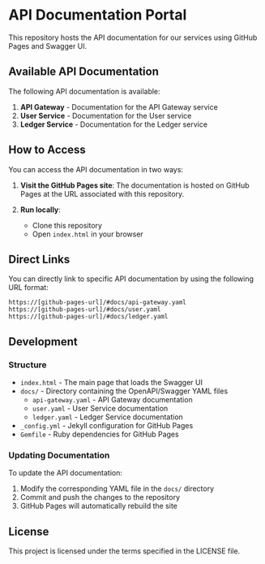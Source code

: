# API Documentation Portal

This repository hosts the API documentation for our services using GitHub Pages and Swagger UI.

## Available API Documentation

The following API documentation is available:

1. **API Gateway** - Documentation for the API Gateway service
2. **User Service** - Documentation for the User service
3. **Ledger Service** - Documentation for the Ledger service

## How to Access

You can access the API documentation in two ways:

1. **Visit the GitHub Pages site**: The documentation is hosted on GitHub Pages at the URL associated with this repository.

2. **Run locally**:
   - Clone this repository
   - Open `index.html` in your browser

## Direct Links

You can directly link to specific API documentation by using the following URL format:

```
https://[github-pages-url]/#docs/api-gateway.yaml
https://[github-pages-url]/#docs/user.yaml
https://[github-pages-url]/#docs/ledger.yaml
```

## Development

### Structure

- `index.html` - The main page that loads the Swagger UI
- `docs/` - Directory containing the OpenAPI/Swagger YAML files
  - `api-gateway.yaml` - API Gateway documentation
  - `user.yaml` - User Service documentation
  - `ledger.yaml` - Ledger Service documentation
- `_config.yml` - Jekyll configuration for GitHub Pages
- `Gemfile` - Ruby dependencies for GitHub Pages

### Updating Documentation

To update the API documentation:

1. Modify the corresponding YAML file in the `docs/` directory
2. Commit and push the changes to the repository
3. GitHub Pages will automatically rebuild the site

## License

This project is licensed under the terms specified in the LICENSE file.
